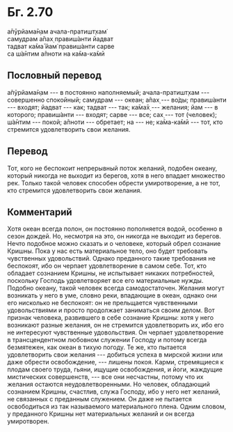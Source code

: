 # Бг. 2.70
а̄пӯрйама̄н̣ам ачала-пратишт̣хам̇<br/>
самудрам а̄пах̣ правиш́анти йадват<br/>
тадват ка̄ма̄ йам̇ правиш́анти сарве<br/>
са ш́а̄нтим а̄пноти на ка̄ма-ка̄мӣ
## Пословный перевод

а̄пӯрйама̄н̣ам --- в постоянно наполняемый; ачала-пратишт̣хам --- совершенно
спокойный; самудрам --- океан; а̄пах̣ --- во́ды; правиш́анти --- входят;
йадват --- как; тадват --- так; ка̄ма̄х̣ --- желания; йам --- в которого;
правиш́анти --- входят; сарве --- все; сах̣ --- тот (человек); ш́а̄нтим ---
покой; а̄пноти --- обретает; на --- не; ка̄ма-ка̄мӣ --- тот, кто стремится
удовлетворить свои желания.

## Перевод

Тот, кого не беспокоит непрерывный поток желаний, подобен океану,
который никогда не выходит из берегов, хотя в него впадает множество
рек. Только такой человек способен обрести умиротворение, а не тот, кто
стремится удовлетворить свои желания.

## Комментарий

Хотя океан всегда полон, он постоянно пополняется водой, особенно в
сезон дождей. Но, несмотря на это, он никогда не выходит из берегов.
Нечто подобное можно сказать и о человеке, который обрел сознание
Кришны. Пока у нас есть материальное тело, оно будет требовать
чувственных удовольствий. Однако преданного такие требования не
беспокоят, ибо он черпает удовлетворение в самом себе. Тот, кто обладает
сознанием Кришны, не испытывает никаких потребностей, поскольку Господь
удовлетворяет все его материальные нужды. Подобно океану, такой человек
всегда самодостаточен. Желания могут возникать у него в уме, словно
реки, впадающие в океан, однако они его нисколько не беспокоят: он не
прельщается чувственными удовольствиями и просто продолжает заниматься
своим делом. Вот признак человека, развившего в себе сознание Кришны:
хотя у него возникают разные желания, он не стремится удовлетворить их,
ибо его не интересуют чувственные удовольствия. Он черпает
удовлетворение в трансцендентном любовном служении Господу и потому
всегда безмятежен, как океан в тихую погоду. Те же, кто пытается
удовлетворить свои желания --- добиться успеха в мирской жизни или даже
обрести освобождение, --- лишены покоя. Карми, стремящиеся к плодам
своего труда, гьяни, ищущие освобождения, и йоги, жаждущие мистических
совершенств, --- все они несчастны, потому что их желания остаются
неудовлетворенными. Но человек, обладающий сознанием Кришны, счастлив,
служа Господу, ибо у него нет желаний, не связанных с преданным
служением. Он даже не пытается освободиться из так называемого
материального плена. Одним словом, у преданного Кришны нет материальных
желаний и он всегда умиротворен.
